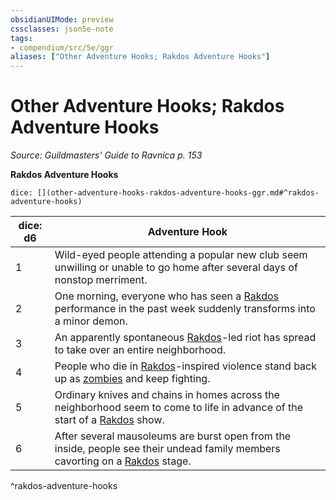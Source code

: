 ```yaml
---
obsidianUIMode: preview
cssclasses: json5e-note
tags:
- compendium/src/5e/ggr
aliases: ["Other Adventure Hooks; Rakdos Adventure Hooks"]
---
```

# Other Adventure Hooks; Rakdos Adventure Hooks
*Source: Guildmasters' Guide to Ravnica p. 153* 

**Rakdos Adventure Hooks**

`dice: [](other-adventure-hooks-rakdos-adventure-hooks-ggr.md#^rakdos-adventure-hooks)`

| dice: d6 | Adventure Hook |
|----------|----------------|
| 1 | Wild-eyed people attending a popular new club seem unwilling or unable to go home after several days of nonstop merriment. |
| 2 | One morning, everyone who has seen a [Rakdos](/3-Mechanics/CLI/bestiary/npc/rakdos-ggr.md) performance in the past week suddenly transforms into a minor demon. |
| 3 | An apparently spontaneous [Rakdos](/3-Mechanics/CLI/bestiary/npc/rakdos-ggr.md)-led riot has spread to take over an entire neighborhood. |
| 4 | People who die in [Rakdos](/3-Mechanics/CLI/bestiary/npc/rakdos-ggr.md)-inspired violence stand back up as [zombies](/3-Mechanics/CLI/bestiary/undead/zombie.md) and keep fighting. |
| 5 | Ordinary knives and chains in homes across the neighborhood seem to come to life in advance of the start of a [Rakdos](/3-Mechanics/CLI/bestiary/npc/rakdos-ggr.md) show. |
| 6 | After several mausoleums are burst open from the inside, people see their undead family members cavorting on a [Rakdos](/3-Mechanics/CLI/bestiary/npc/rakdos-ggr.md) stage. |
^rakdos-adventure-hooks